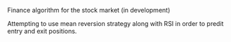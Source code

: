 Finance algorithm for the stock market (in development)

Attempting to use mean reversion strategy along with RSI in order to predit entry and exit positions.

